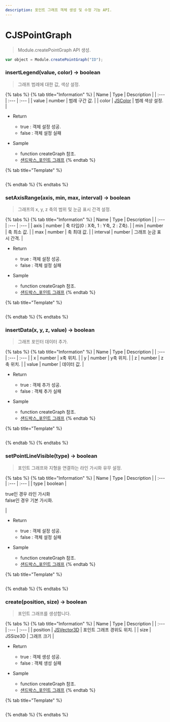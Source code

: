 ```yaml
---
description: 포인트 그래프 객체 생성 및 수정 기능 API.
---
```


# CJSPointGraph

> Module.createPointGraph API 생성.

```javascript
var object = Module.createPointGraph("ID");
```

### insertLegend(value, color) → boolean

> 그래프 범례에 대한 값, 색상 설정.

{% tabs %}
{% tab title="Information" %}
| Name | Type | Description |
| :--- | :--- | :--- |
| value | number | 범례 구간 값. |
| color | [JSColor](../core/jscolor.md) | 범례 색상 설정. |

* Return
  * true : 객체 설정 성공.
  * false : 객체 설정 실패
  
* Sample
  * function createGraph 참조.
  * [샌드박스\_포인트 그래프](http://sandbox.dtwincloud.com/code/main.do?id=object_graph_point)
{% endtab %}

{% tab title="Template" %}
```javascript
```
{% endtab %}
{% endtabs %}

### setAxisRange(axis, min, max, interval) → boolean

> 그래프의 x, y, z 축의 범위 및 눈금 표시 간격 설정.

{% tabs %}
{% tab title="Information" %}
| Name | Type | Description |
| :--- | :--- | :--- |
| axis | number | 축 타입(0 : X축, 1 : Y축, 2 : Z축). |
| min | number | 축 최소 값. |
| max | number | 축 최대 값. |
| interval | number | 그래프 눈금 표시 간격. |

* Return
  * true : 객체 설정 성공.
  * false : 객체 설정 실패
  
* Sample
  * function createGraph 참조.
  * [샌드박스\_포인트 그래프](http://sandbox.dtwincloud.com/code/main.do?id=object_graph_point)
{% endtab %}

{% tab title="Template" %}
```javascript
```
{% endtab %}
{% endtabs %}

### insertData(x, y, z, value) → boolean

> 그래프 포인터 데이터 추가.

{% tabs %}
{% tab title="Information" %}
| Name | Type | Description |
| :--- | :--- | :--- |
| x | number | x축 위치. |
| y | number | y축 위치. |
| z | number | z축 위치. |
| value | number | 데이터 값. |

* Return
  * true : 객체 추가 성공.
  * false : 객체 추가 실패
  
* Sample
  * function createGraph 참조.
  * [샌드박스\_포인트 그래프](http://sandbox.dtwincloud.com/code/main.do?id=object_graph_point)
{% endtab %}

{% tab title="Template" %}
```javascript
```
{% endtab %}
{% endtabs %}

### setPointLineVisible(type) → boolean

> 포인트 그래프와 지형을 연결하는 라인 가시화 유무 설정.

{% tabs %}
{% tab title="Information" %}
| Name | Type | Description |
| :--- | :--- | :--- |
| type | boolean | <p>true인 경우 라인 가시화<br>false인 경우 기본 가시화.</p> |

* Return
  * true : 객체 설정 성공.
  * false : 객체 설정 실패
  
* Sample
  * function createGraph 참조.
  * [샌드박스\_포인트 그래프](http://sandbox.dtwincloud.com/code/main.do?id=object_graph_point)
{% endtab %}

{% tab title="Template" %}
```javascript
```
{% endtab %}
{% endtabs %}

### create(position, size) → boolean

> 포인트 그래프를 생성합니다.

{% tabs %}
{% tab title="Information" %}
| Name | Type | Description |
| :--- | :--- | :--- |
| position | [JSVector3D](../core/jsvector3d.md) | 포인트 그래프 경위도 위치. |
| size | JSSize3D | 그래프 크기 |

* Return
  * true : 객체 생성 성공.
  * false : 객체 생성 실패
  
* Sample
  * function createGraph 참조.
  * [샌드박스\_포인트 그래프](http://sandbox.dtwincloud.com/code/main.do?id=object_graph_point)
{% endtab %}

{% tab title="Template" %}
```javascript
```
{% endtab %}
{% endtabs %}